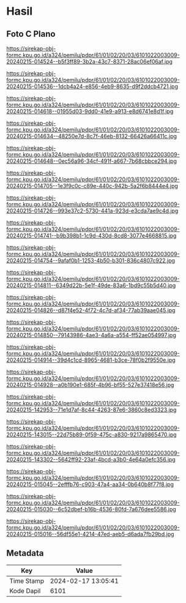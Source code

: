 # Hasil

## Foto C Plano

https://sirekap-obj-formc.kpu.go.id/a324/pemilu/pdpr/61/01/02/20/03/6101022003009-20240215-014524--b5f3ff89-3b2a-43c7-8371-28ac06ef06af.jpg

https://sirekap-obj-formc.kpu.go.id/a324/pemilu/pdpr/61/01/02/20/03/6101022003009-20240215-014536--1dcb4a24-e856-4eb9-8635-d9f2ddcb4721.jpg

https://sirekap-obj-formc.kpu.go.id/a324/pemilu/pdpr/61/01/02/20/03/6101022003009-20240215-014618--01955d03-9dd0-41e9-a913-e8d6741e8d1f.jpg

https://sirekap-obj-formc.kpu.go.id/a324/pemilu/pdpr/61/01/02/20/03/6101022003009-20240215-014634--48250e7d-8c7f-46eb-8132-66426a66411c.jpg

https://sirekap-obj-formc.kpu.go.id/a324/pemilu/pdpr/61/01/02/20/03/6101022003009-20240215-014648--0ec56a96-34cf-491f-a667-7b68cbbce294.jpg

https://sirekap-obj-formc.kpu.go.id/a324/pemilu/pdpr/61/01/02/20/03/6101022003009-20240215-014705--1e3f9c0c-c89e-440c-942b-5a2f6b8444e4.jpg

https://sirekap-obj-formc.kpu.go.id/a324/pemilu/pdpr/61/01/02/20/03/6101022003009-20240215-014726--993e37c2-5730-441a-923d-e3cda7ae9c4d.jpg

https://sirekap-obj-formc.kpu.go.id/a324/pemilu/pdpr/61/01/02/20/03/6101022003009-20240215-014741--b9b398b1-1c9d-430d-8cd8-3077e4668815.jpg

https://sirekap-obj-formc.kpu.go.id/a324/pemilu/pdpr/61/01/02/20/03/6101022003009-20240215-014754--9afaf0b1-1253-4b50-b301-836c4807c922.jpg

https://sirekap-obj-formc.kpu.go.id/a324/pemilu/pdpr/61/01/02/20/03/6101022003009-20240215-014811--6349d22b-5e1f-49de-83a6-1bd9c55b5d40.jpg

https://sirekap-obj-formc.kpu.go.id/a324/pemilu/pdpr/61/01/02/20/03/6101022003009-20240215-014826--d87f4e52-4f72-4c7d-af34-77ab39aae045.jpg

https://sirekap-obj-formc.kpu.go.id/a324/pemilu/pdpr/61/01/02/20/03/6101022003009-20240215-014850--79143986-4ae3-4a6a-a554-ff52ae054997.jpg

https://sirekap-obj-formc.kpu.go.id/a324/pemilu/pdpr/61/01/02/20/03/6101022003009-20240215-014914--39d4c1cd-8965-4681-b3ce-78f0b2f9550e.jpg

https://sirekap-obj-formc.kpu.go.id/a324/pemilu/pdpr/61/01/02/20/03/6101022003009-20240215-014928--a0b190e1-685f-4b96-bf55-527e37418e56.jpg

https://sirekap-obj-formc.kpu.go.id/a324/pemilu/pdpr/61/01/02/20/03/6101022003009-20240215-142953--71e1d7af-8c44-4263-87e6-3860c8ed3323.jpg

https://sirekap-obj-formc.kpu.go.id/a324/pemilu/pdpr/61/01/02/20/03/6101022003009-20240215-143015--22d75b89-0f59-475c-a830-9217a9865470.jpg

https://sirekap-obj-formc.kpu.go.id/a324/pemilu/pdpr/61/01/02/20/03/6101022003009-20240215-143302--5642ff92-23af-4bcd-a3b0-4e64a0efc356.jpg

https://sirekap-obj-formc.kpu.go.id/a324/pemilu/pdpr/61/01/02/20/03/6101022003009-20240215-015045--2efffb76-c903-47a4-aa34-0b640b8f77f8.jpg

https://sirekap-obj-formc.kpu.go.id/a324/pemilu/pdpr/61/01/02/20/03/6101022003009-20240215-015030--6c52dbef-b16b-4536-80fd-7a676dee5586.jpg

https://sirekap-obj-formc.kpu.go.id/a324/pemilu/pdpr/61/01/02/20/03/6101022003009-20240215-015016--56df55e1-4214-47ed-aeb5-d6ada7fb29bd.jpg


## Metadata

| Key        | Value               |
| ---------- | ------------------- |
| Time Stamp | 2024-02-17 13:05:41 |
| Kode Dapil | 6101                |



